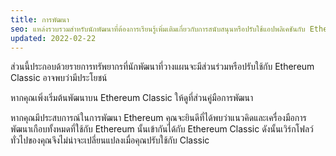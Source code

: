 ```yaml
---
title: การพัฒนา
seo: แหล่งรวบรวมสำหรับนักพัฒนาที่ต้องการเรียนรู้เพิ่มเติมเกี่ยวกับการสนับสนุนหรือปรับใช้แอปพลิเคชันกับ Ethereum Classic
updated: 2022-02-22
---
```


ส่วนนี้ประกอบด้วยรายการทรัพยากรที่นักพัฒนาที่วางแผนจะมีส่วนร่วมหรือปรับใช้กับ Ethereum Classic อาจพบว่ามีประโยชน์

หากคุณเพิ่งเริ่มต้นพัฒนาบน Ethereum Classic ให้ดูที่ส่วนคู่มือการพัฒนา

หากคุณมีประสบการณ์ในการพัฒนา Ethereum คุณจะยินดีที่ได้พบว่าแนวคิดและเครื่องมือการพัฒนาเกือบทั้งหมดที่ใช้กับ Ethereum นั้นเข้ากันได้กับ Ethereum Classic ดังนั้นเวิร์กโฟลว์ทั่วไปของคุณจึงไม่น่าจะเปลี่ยนแปลงเมื่อคุณปรับใช้กับ Classic
